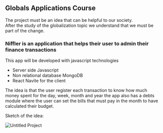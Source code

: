 ## Globals Applications Course ##

The project must be an idea that can be helpful to our society. <br>
After the study of the globalization topic we understand that we must be part of the change.

### Niffler is an application that helps their user to admin their finance transactions ###

This app will be developed with javascript technologies <br>
<ul>
  <li>Server side Javascript</li>
  <li>Non relational database MongoDB</li>
  <li>React Navite for the client</li>
</ul>

The idea is that the user register each transaction to know how much money spent for the day, week, month and year
the app also has a debts module where the user can set the bills that must pay in the month to have calculated their budget.

Sketch of the idea:

![Untitled Project](https://user-images.githubusercontent.com/20632410/62879760-19565180-bce9-11e9-8b7f-7b8e06d6767e.gif)

